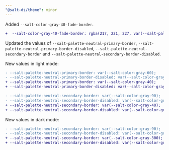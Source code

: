 ```yaml
---
"@salt-ds/theme": minor
---
```


Added `--salt-color-gray-40-fade-border`.

```diff
+  --salt-color-gray-40-fade-border: rgba(217, 221, 227, var(--salt-palette-opacity-disabled));
```

Updated the values of `--salt-palette-neutral-primary-border`, `--salt-palette-neutral-primary-border-disabled`, `--salt-palette-neutral-secondary-border` and `--salt-palette-neutral-secondary-border-disabled`.

New values in light mode:

```diff
- --salt-palette-neutral-primary-border: var(--salt-color-gray-60);
- --salt-palette-neutral-primary-border-disabled: var(--salt-color-gray-60-fade-border);
+ --salt-palette-neutral-primary-border: var(--salt-color-gray-40);
+ --salt-palette-neutral-primary-border-disabled: var(--salt-color-gray-40-fade-border);
```

```diff
- --salt-palette-neutral-secondary-border: var(--salt-color-gray-90);
- --salt-palette-neutral-secondary-border-disabled: var(--salt-color-gray-90-fade-border);
+ --salt-palette-neutral-secondary-border: var(--salt-color-gray-40);
+ --salt-palette-neutral-secondary-border-disabled: var(--salt-color-gray-40-fade-border);
```

New values in dark mode:

```diff
- --salt-palette-neutral-secondary-border: var(--salt-color-gray-90);
- --salt-palette-neutral-secondary-border-disabled: var(--salt-color-gray-90-fade-border);
+ --salt-palette-neutral-secondary-border: var(--salt-color-gray-300);
+ --salt-palette-neutral-secondary-border-disabled: var(--salt-color-gray-300-fade-border);
```
